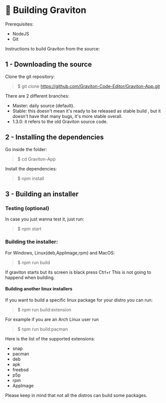 # 🦾 Building Graviton

Prerequisites:
- NodeJS 
- Git

Instructions to build Graviton from the source:

## 1 - Downloading the source

Clone the git repository:
> $ git clone https://github.com/Graviton-Code-Editor/Graviton-App.git

There are 2 different branches:
* Master: daily source (default).
* Stable: this doesn't mean it's ready to be released as stable build , but it doesn't have that many bugs, it's more stable overall.
* 1.3.0: it refers to the old Graviton source code.

## 2 - Installing the dependencies

Go inside the folder:
> $ cd Graviton-App

Install the dependencies:
> $ npm install

## 3 - Building an installer 

### Testing (optional)

In case you just wanna test it, just run:
> $ npm start

### Building the installer:

For Windows, Linux(deb,AppImage,rpm) and MacOS:
> $ npm run build 

If graviton starts but its screen is black press Ctrl+r 
This is not going to happend when building.

#### Building another linux installers

If you want to build a specific linux package for your distro you can run: 
> $ npm run build:extension

For example if you are an Arch Linux user run
 > $ npm run build:pacman

 Here is the list of the supported extensions:
 * snap
 * pacman
 * deb
 * apk
 * freebsd 
 * p5p 
 * rpm
 * AppImage

Please keep in mind that not all the distros can build some packages.